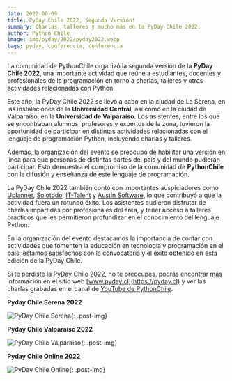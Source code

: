 ```yaml
---
date: 2022-09-09
title: PyDay Chile 2022, Segunda Versión! 
summary: Charlas, talleres y mucho más en la PyDay Chile 2022.
author: Python Chile
image: img/pyday/2022/pyday2022.webp
tags: pyday, conferencia, conferencia
---
```



La comunidad de PythonChile organizó la segunda versión de la **PyDay Chile 2022**, una importante actividad que reúne a estudiantes, docentes y profesionales de la programación en torno a charlas, talleres y otras actividades relacionadas con Python.

Este año, la PyDay Chile 2022 se llevó a cabo en la ciudad de La Serena, en las instalaciones de la **Universidad Central**, así como en la ciudad de Valparaíso, en la **Universidad de Valparaíso**. Los asistentes, entre los que se encontraban alumnos, profesores y expertos de la zona, tuvieron la oportunidad de participar en distintas actividades relacionadas con el lenguaje de programación Python, incluyendo charlas y talleres.

Además, la organización del evento se preocupó de habilitar una versión en línea para que personas de distintas partes del país y del mundo pudieran participar. Esto demuestra el compromiso de la comunidad de **PythonChile** con la difusión y enseñanza de este lenguaje de programación.

La PyDay Chile 2022 también contó con importantes auspiciadores como [Uplanner](https://uplanner.com/es/), [Solotodo](https://www.solotodo.cl/), [IT-Talent](https://it-talenthh.com/) y [Austin Software](https://www.austinsoftware.com/), lo que contribuyó a que la actividad fuera un rotundo éxito. Los asistentes pudieron disfrutar de charlas impartidas por profesionales del área, y tener acceso a talleres prácticos que les permitieron profundizar en el conocimiento del lenguaje Python.

En la organización del evento destacamos la importancia de contar con actividades que fomenten la educación en tecnología y programación en el país, estamos satisfechos con la convocatoria y el éxito obtenido en esta edición de la PyDay Chile.

Si te perdiste la PyDay Chile 2022, no te preocupes, podrás encontrar más información en el sitio web [www.pyday.cl](https://pyday.cl) y ver las charlas grabadas en el canal de [YouTube de PythonChile](https://www.youtube.com/@PythonChile).


**Pyday Chile Serena 2022**

![PyDay Chile Serena]({static}/img/pyday/2022/pyday2022-serena.webp){: .post-img}

**Pyday Chile Valparaíso 2022**

![PyDay Chile Valparaiso]({static}/img/pyday/2022/pyday2022-valpo.webp){: .post-img}


**Pyday Chile Online 2022**

![PyDay Chile Online]({static}/img/pyday/2022/pyday2022-online.webp){: .post-img}
